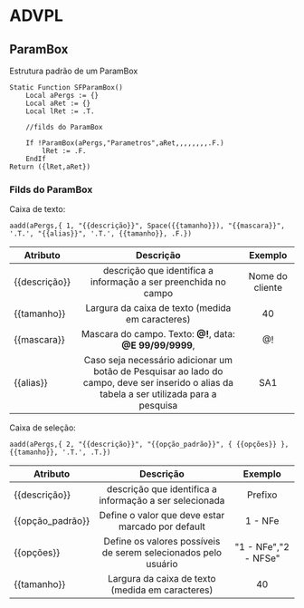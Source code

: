 # ADVPL

## ParamBox

Estrutura padrão de um ParamBox

``` ADVPL
Static Function SFParamBox()
	Local aPergs := {}
	Local aRet := {}
	Local lRet := .T.
	
	//filds do ParamBox

	If !ParamBox(aPergs,"Parametros",aRet,,,,,,,,.F.)
		lRet := .F.
	EndIf
Return ({lRet,aRet})
```

### Filds do ParamBox

Caixa de texto:
``` ADVPL
aadd(aPergs,{ 1, "{{descrição}}", Space({{tamanho}}), "{{mascara}}", '.T.', "{{alias}}", '.T.', {{tamanho}}, .F.})
```
| Atributo        | Descrição                                                                       | Exemplo           |
| ----------------|:-------------------------------------------------------------------------------:| :----------------:|
| {{descrição}}   | descrição que identifica a informação a ser preenchida no campo                 | Nome do cliente   |
| {{tamanho}}     | Largura da caixa de texto (medida em caracteres)                                | 40                |
| {{mascara}}     | Mascara do campo. Texto: **@!**, data: **@E 99/99/9999**,                       | @!                |
| {{alias}}       | Caso seja necessário adicionar um botão de Pesquisar ao lado do campo, deve ser inserido o alias da tabela a ser utilizada para a pesquisa  | SA1 |

Caixa de seleção:
``` ADVPL
aadd(aPergs,{ 2, "{{descrição}}", "{{opção_padrão}}", { {{opções}} }, {{tamanho}}, '.T.', .T.})
```
| Atributo            | Descrição                                                             | Exemplo                   |
| ------------------- |:---------------------------------------------------------------------:| :------------------------:|
| {{descrição}}       | descrição que identifica a informação a ser selecionada               | Prefixo                   |
| {{opção_padrão}}    | Define o valor que deve estar marcado por default                     | 1 - NFe                   |
| {{opções}}          | Define os valores possíveis de serem selecionados pelo usuário        | "1 - NFe","2 - NFSe"      |
| {{tamanho}}         | Largura da caixa de texto (medida em caracteres)                      | 40                        |
